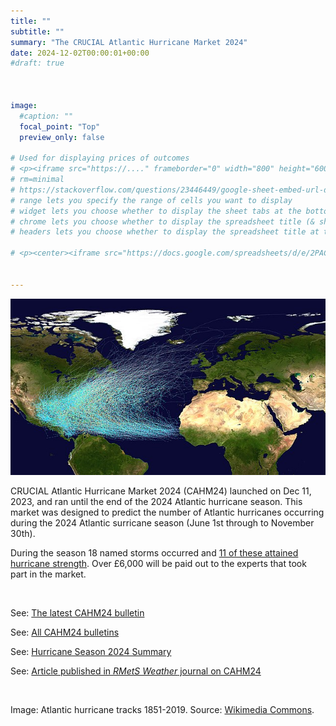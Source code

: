 ```yaml
---
title: ""
subtitle: ""
summary: "The CRUCIAL Atlantic Hurricane Market 2024"
date: 2024-12-02T00:00:01+00:00
#draft: true 



image: 
  #caption: ""
  focal_point: "Top"
  preview_only: false

# Used for displaying prices of outcomes
# <p><iframe src="https://...." frameborder="0" width="800" height="600" allowfullscreen="true" mozallowfullscreen="true" webkitallowfullscreen="true"></iframe></p>
# rm=minimal 
# https://stackoverflow.com/questions/23446449/google-sheet-embed-url-documentation  ## for details on options
# range lets you specify the range of cells you want to display
# widget lets you choose whether to display the sheet tabs at the bottom
# chrome lets you choose whether to display the spreadsheet title (& sheetname) at the top
# headers lets you choose whether to display the spreadsheet title at the top

# <p><center><iframe src="https://docs.google.com/spreadsheets/d/e/2PACX-1vRjUEwUdYPsURx5vZQyT8eMDJ1i7ZPEL5ce3JwbDYicLPlGHK9nPmCKDg_HAFpCtHIZ5pbzE4lTVAxV/pubhtml?gid=0&amp;single=true&amp;widget=false&amp;headers=false&amp;chrome=false" frameborder="0" width="305" height="520" allowfullscreen="true" mozallowfullscreen="true" webkitallowfullscreen="true"></iframe></center></p>


---
```

![Atlantic hurricane tracks](Atlantic_hurricane_tracks.jpg)

CRUCIAL Atlantic Hurricane Market 2024 (CAHM24) launched on Dec 11, 2023, and ran 
until the end of the 2024 Atlantic hurricane season. This market was designed to predict 
the number of Atlantic hurricanes occurring during the 2024 Atlantic surricane season 
(June 1st through to November 30th). 

During the season 18 named storms occurred and [11 of these attained hurricane strength](/post/cahm24-season-so-far/). 
Over £6,000 will be paid out to the experts that took part in the market.



<br> 



See: [The latest CAHM24 bulletin](/post/cahm24-bulletin-13-11/) 

See: [All CAHM24 bulletins](/tag/cahm24)

See: [Hurricane Season 2024 Summary](/post/cahm24-season-so-far/)

See: [Article published in *RMetS Weather* journal on CAHM24](https://www.crucialab.net/publication/weather/)


<br> 

Image: Atlantic hurricane tracks 1851-2019. Source: [Wikimedia Commons](https://en.wikipedia.org/wiki/File:Atlantic_hurricane_tracks.jpg).

<br> 








